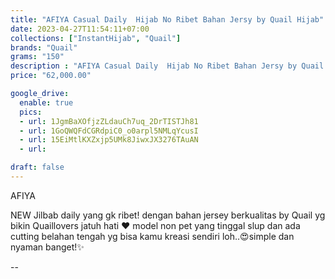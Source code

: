 ```yaml
---
title: "AFIYA Casual Daily  Hijab No Ribet Bahan Jersy by Quail Hijab"
date: 2023-04-27T11:54:11+07:00
collections: ["InstantHijab", "Quail"]
brands: "Quail"
grams: "150"
description : "AFIYA Casual Daily  Hijab No Ribet Bahan Jersy by Quail Hijab"
price: "62,000.00"

google_drive:
  enable: true
  pics:
  - url: 1JgmBaXOfjzZLdauCh7uq_2DrTISTJh81
  - url: 1GoQWQFdCGRdpiC0_o0arpl5NMLqYcusI
  - url: 15EiMtlKXZxjp5UMk8JiwxJX3276TAuAN
  - url: 

draft: false
---
```


AFIYA

NEW Jilbab daily yang gk ribet! dengan bahan jersey berkualitas by Quail yg bikin Quaillovers jatuh hati ❤️ model non pet yang tinggal slup dan ada cutting belahan tengah yg bisa kamu kreasi sendiri loh..😍simple dan nyaman banget!✨

--    
 
